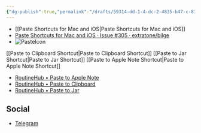 ```yaml
---
{"dg-publish":true,"permalink":"/drafts/59314-dd-1-4-dc-2-4835-b47-c-817-d125-d2-eee/","dgHomeLink":true,"dgPassFrontmatter":false}
---
```


- [[Paste Shortcuts for Mac and iOS|Paste Shortcuts for Mac and iOS]]
- [Paste Shortcuts for Mac and iOS · Issue #305 · extratone/bilge](https://github.com/extratone/bilge/issues/305)
- ![PasteIcon](https://user-images.githubusercontent.com/43663476/153737242-0211b5b3-2ade-431b-9ac5-013b13f44efa.png)

[[Paste to Clipboard Shortcut|Paste to Clipboard Shortcut]]
[[Paste to Jar Shortcut|Paste to Jar Shortcut]]
[[Paste to Apple Note Shortcut|Paste to Apple Note Shortcut]]

- [RoutineHub • Paste to Apple Note](https://routinehub.co/shortcut/11079/)
- [RoutineHub • Paste to Clipboard](https://routinehub.co/shortcut/11077/)
- [RoutineHub • Paste to Jar](https://routinehub.co/shortcut/11049/)

## Social
- [Telegram](https://t.me/extratone/10193)